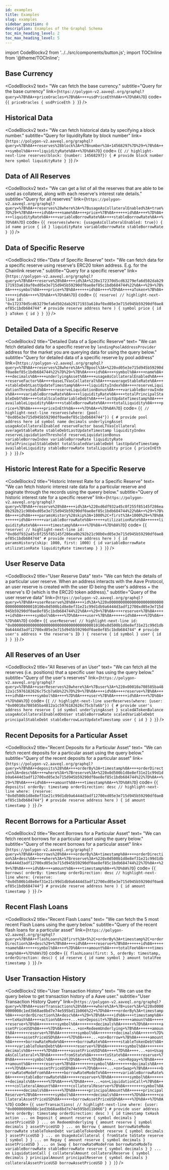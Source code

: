 ```yaml
---
id: examples
title: Examples
slug: examples
sidebar_position: 0
description: Examples of the Graphql Schema
toc_min_heading_level: 2
toc_max_heading_level: 5
---
```

import CodeBlockv2 from '../../src/components/button.js';
import TOCInline from '@theme/TOCInline';

<TOCInline style={{}} toc={toc} />

## Base Currency

<CodeBlockv2
text= "We can fetch the base currency."
subtitle="Query for the base currency"
link={`https://polygon-v2.aaveql.org/graphql?query=%7B%0A++priceOracles+%7B%0A++++usdPriceEth%0A++%7D%0A%7D`}
code=
{`{
  priceOracles {
    usdPriceEth
  }
}`}
 />

## Historical Data

<CodeBlockv2
text= "We can fetch historical data by specifying a block number."
subtitle="Query for liquidityRate by block number"
link={`https://polygon-v2.aaveql.org/graphql?query=%7B%0A++reserves%28block%3A+%7Bnumber%3A+14568297%7D%29+%7B%0A++++symbol%0A++++liquidityRate%0A++%7D%0A%7D`}
code=
{`{
  // highlight-next-line
  reserves(block: {number: 14568297}) { # provide block number here
    symbol
    liquidityRate
  }
}`}
 />



## Data of All Reserves

<CodeBlockv2
text= "We can get a list of all the reserves that are able to be used as collateral, along with each reserve's interest rate details."
subtitle="Query for all reserves"
link={`https://polygon-v2.aaveql.org/graphql?query=%7B%0A++reserves%28where%3A+%7BusageAsCollateralEnabled%3A+true%7D%29+%7B%0A++++id%0A++++name%0A++++price+%7B%0A++++++id%0A++++%7D%0A++++liquidityRate%0A++++variableBorrowRate%0A++++stableBorrowRate%0A++%7D%0A%7D`}
code=
{`{
  reserves(where: {usageAsCollateralEnabled: true}) {
    id
    name
    price {
      id
    }
    liquidityRate
    variableBorrowRate
    stableBorrowRate
  }
}`}
 />

## Data of Specific Reserve

<CodeBlockv2
title="Data of Specific Reserve"
text= "We can fetch data for a specific reserve using reserve's ERC20 token address. E.g. for the Chainlink reserve."
subtitle="Query for a specific reserve"
link={`https://polygon-v2.aaveql.org/graphql?query=%7B%0A++reserve%28%0A++++id%3A+%220x172370d5cd63279efa6d502dab29171933a610af0xd05e3e715d945b59290df0ae8ef85c1bdb684744%22%0A++%29+%7B%0A++++symbol%0A++++price+%7B%0A++++++id%0A++++%7D%0A++++aToken+%7B%0A++++++id%0A++++%7D%0A++%7D%0A%7D`}
code=
{`{
  reserve(
    // highlight-next-line
    id: "0x172370d5cd63279efa6d502dab29171933a610af0xd05e3e715d945b59290df0ae8ef85c1bdb684744" # provide reserve address here
  ) {
    symbol
    price {
      id
    }
    aToken {
      id
    }
  }
}`}
 />

## Detailed Data of a Specific Reserve

<CodeBlockv2
title="Detailed Data of a Specific Reserve"
text= "We can fetch detailed data for a specific reserve by `lendingPoolAddressProvider` address for the market you are querying data for using the query below."
subtitle="Query for detailed data of a specific reserve by pool address"
link={`https://polygon-v2.aaveql.org/graphql?query=%7B%0A++reserves%28where%3A+%7Bpool%3A+%220xd05e3e715d945b59290df0ae8ef85c1bdb684744%22%7D%29+%7B%0A++++id%0A++++symbol%0A++++name%0A++++decimals%0A++++underlyingAsset%0A++++usageAsCollateralEnabled%0A++++reserveFactor%0A++++baseLTVasCollateral%0A++++averageStableRate%0A++++stableDebtLastUpdateTimestamp%0A++++liquidityIndex%0A++++reserveLiquidationThreshold%0A++++reserveLiquidationBonus%0A++++variableBorrowIndex%0A++++variableBorrowRate%0A++++liquidityRate%0A++++totalPrincipalStableDebt%0A++++totalScaledVariableDebt%0A++++lastUpdateTimestamp%0A++++availableLiquidity%0A++++stableBorrowRate%0A++++totalLiquidity%0A++++price+%7B%0A++++++priceInEth%0A++++%7D%0A++%7D%0A%7D`}
code=
{`{
  // highlight-next-line
  reserves(where: {pool: "0xd05e3e715d945b59290df0ae8ef85c1bdb684744"}) { # provide pool address here
    id
    symbol
    name
    decimals
    underlyingAsset
    usageAsCollateralEnabled
    reserveFactor
    baseLTVasCollateral
    averageStableRate
    stableDebtLastUpdateTimestamp
    liquidityIndex
    reserveLiquidationThreshold
    reserveLiquidationBonus
    variableBorrowIndex
    variableBorrowRate
    liquidityRate
    totalPrincipalStableDebt
    totalScaledVariableDebt
    lastUpdateTimestamp
    availableLiquidity
    stableBorrowRate
    totalLiquidity
    price {
      priceInEth
    }
  }
}`}
 />

## Historic Interest Rate for a Specific Reserve

<CodeBlockv2
title="Historic Interest Rate for a Specific Reserve"
text= "We can fetch historic interest rate data for a particular reserve and paginate through the records using the queery below."
subtitle="Query of historic interest rate for a specific reserve"
link={`https://polygon-v2.aaveql.org/graphql?query=%7B%0A++reserve%28%0A++++id%3A+%220xd6df932a45c0f255f85145f286ea0b292b21c90b0xd05e3e715d945b59290df0ae8ef85c1bdb684744%22%0A++%29+%7B%0A++++id%0A++++paramsHistory%28skip%3A+1000%2C+first%3A+1000%29+%7B%0A++++++id%0A++++++variableBorrowRate%0A++++++utilizationRate%0A++++++liquidityRate%0A++++++timestamp%0A++++%7D%0A++%7D%0A%7D`}
code=
{`{
  reserve(
    // highlight-next-line
    id: "0xd6df932a45c0f255f85145f286ea0b292b21c90b0xd05e3e715d945b59290df0ae8ef85c1bdb684744" # provide reserve address here
  ) {
    id
    paramsHistory(skip: 1000, first: 1000) {
      id
      variableBorrowRate
      utilizationRate
      liquidityRate
      timestamp
    }
  }
}`}
 />

## User Reserve Data

<CodeBlockv2
title="User Reserve Data"
text= "We can fetch the details of a particular user reserve. When an address interacts with the Aave Protocol, an user reserve is created with the user ID being the user's address + the reserve's ID (which is the ERC20 token address)."
subtitle="Query of the user reserve data"
link={`https://polygon-v2.aaveql.org/graphql?query=%7B%0A++userReserve%28%0A++++id%3A+%220x00000000000000000000000000000000000010100x0d500b1d8e8ef31e21c99d1db9a6444d3adf12700xd05e3e715d945b59290df0ae8ef85c1bdb684744%22%0A++%29+%7B%0A++++reserve+%7B%0A++++++id%0A++++++symbol%0A++++%7D%0A++++user+%7B%0A++++++id%0A++++%7D%0A++%7D%0A%7D`}
code=
{`{
  userReserve(
    // highlight-next-line
    id: "0x00000000000000000000000000000000000010100x0d500b1d8e8ef31e21c99d1db9a6444d3adf12700xd05e3e715d945b59290df0ae8ef85c1bdb684744" # provide user's address + the reserve's ID
  ) {
    reserve {
      id
      symbol
    }
    user {
      id
    }
  }
}`}
 />

## All Reserves of an User

<CodeBlockv2
title="All Reserves of an User"
text= "We can fetch all the reserves (i.e. positions) that a specific user has using the query below."
subtitle="Query of the user's reserves"
link={`https://polygon-v2.aaveql.org/graphql?query=%7B%0A++userReserves%28where%3A+%7Buser%3A+%220x00010a708585ba4812a1c5976182626c75cb7a6b%22%7D%29+%7B%0A++++id%0A++++reserve+%7B%0A++++++id%0A++++++symbol%0A++++%7D%0A++++user+%7B%0A++++++id%0A++++%7D%0A++%7D%0A%7D`}
code=
{`{
  // highlight-next-line
  userReserves(where: {user: "0x00010a708585ba4812a1c5976182626c75cb7a6b"}) { # provide user's address here
    reserve {
      id
      symbol
      underlyingAsset
    }
    scaledATokenBalance
    usageAsCollateralEnabledOnUser
    stableBorrowRate
    scaledVariableDebt
    principalStableDebt
    stableBorrowLastUpdateTimestamp
    user {
      id
    }
  }
}`}
 />

## Recent Deposits for a Particular Asset

<CodeBlockv2
title="Recent Deposits for a Particular Asset"
text= "We can fetch recent deposits for a particular asset using the query below."
subtitle="Query of the recent deposits for a particular asset"
link={`https://polygon-v2.aaveql.org/graphql?query=%7B%0A++deposits%28%0A++++orderBy%3A+timestamp%0A++++orderDirection%3A+desc%0A++++where%3A+%7Breserve%3A+%220x0d500b1d8e8ef31e21c99d1db9a6444d3adf12700xd05e3e715d945b59290df0ae8ef85c1bdb684744%22%7D%0A++%29+%7B%0A++++id%0A++++amount%0A++++timestamp%0A++%7D%0A%7D`}
code=
{`{
  deposits(
    orderBy: timestamp
    orderDirection: desc
    // highlight-next-line
    where: {reserve: "0x0d500b1d8e8ef31e21c99d1db9a6444d3adf12700xd05e3e715d945b59290df0ae8ef85c1bdb684744"} # provide reserve address here
  ) {
    id
    amount
    timestamp
  }
}`}
 />

## Recent Borrows for a Particular Asset

 <CodeBlockv2
title="Recent Borrows for a Particular Asset"
text= "We can fetch recent borrows for a particular asset using the query below."
subtitle="Query of the recent borrows for a particular asset"
link={`https://polygon-v2.aaveql.org/graphql?query=%7B%0A++borrows%28%0A++++orderBy%3A+timestamp%0A++++orderDirection%3A+desc%0A++++where%3A+%7Breserve%3A+%220x0d500b1d8e8ef31e21c99d1db9a6444d3adf12700xd05e3e715d945b59290df0ae8ef85c1bdb684744%22%7D%0A++%29+%7B%0A++++id%0A++++amount%0A++++timestamp%0A++%7D%0A%7D`}
code=
{`{
  borrows(
    orderBy: timestamp
    orderDirection: desc
    // highlight-next-line
    where: {reserve: "0x0d500b1d8e8ef31e21c99d1db9a6444d3adf12700xd05e3e715d945b59290df0ae8ef85c1bdb684744"} # provide reserve address here
  ) {
    id
    amount
    timestamp
  }
}`}
 />

## Recent Flash Loans

 <CodeBlockv2
title="Recent Flash Loans"
text= "We can fetch the 5 most recent Flash Loans using the query below."
subtitle="Query of the recent flash loans for a particular asset"
link={`https://polygon-v2.aaveql.org/graphql?query=%7B%0A++flashLoans%28first%3A+5%2C+orderBy%3A+timestamp%2C+orderDirection%3A+desc%29+%7B%0A++++id%0A++++reserve+%7B%0A++++++id%0A++++++name%0A++++++symbol%0A++++%7D%0A++++amount%0A++++totalFee%0A++++timestamp%0A++%7D%0A%7D`}
code=
{`{
  flashLoans(first: 5, orderBy: timestamp, orderDirection: desc) {
    id
    reserve {
      id
      name
      symbol
    }
    amount
    totalFee
    timestamp
  }
}`}
 />

## User Transaction History

<CodeBlockv2
title="User Transaction History"
text= "We can use the query below to get transaction history of a Aave user."
subtitle="User Transaction History Query"
link={`https://polygon-v2.aaveql.org/graphql?query=%7B%0A++userTransactions%28%0A++++where%3A+%7B+user%3A+%220x00000000008c1ed3b68ae8bd7e74e595bd11b066%22+%7D%0A++++orderBy%3A+timestamp%0A++++orderDirection%3A+desc%0A++%29+%7B%0A++++id%0A++++timestamp%0A++++txHash%0A++++action%0A++++...+on+Deposit+%7B%0A++++++amount%0A++++++reserve+%7B%0A++++++++symbol%0A++++++++decimals%0A++++++%7D%0A++++++assetPriceUSD%0A++++%7D%0A++++...+on+RedeemUnderlying+%7B%0A++++++amount%0A++++++reserve+%7B%0A++++++++symbol%0A++++++++decimals%0A++++++%7D%0A++++++assetPriceUSD%0A++++%7D%0A++++...+on+Borrow+%7B%0A++++++amount%0A++++++borrowRateMode%0A++++++borrowRate%0A++++++stableTokenDebt%0A++++++variableTokenDebt%0A++++++reserve+%7B%0A++++++++symbol%0A++++++++decimals%0A++++++%7D%0A++++++assetPriceUSD%0A++++%7D%0A++++...+on+UsageAsCollateral+%7B%0A++++++fromState%0A++++++toState%0A++++++reserve+%7B%0A++++++++symbol%0A++++++%7D%0A++++%7D%0A++++...+on+Repay+%7B%0A++++++amount%0A++++++reserve+%7B%0A++++++++symbol%0A++++++++decimals%0A++++++%7D%0A++++++assetPriceUSD%0A++++%7D%0A++++...+on+Swap+%7B%0A++++++borrowRateModeFrom%0A++++++borrowRateModeTo%0A++++++variableBorrowRate%0A++++++stableBorrowRate%0A++++++reserve+%7B%0A++++++++symbol%0A++++++++decimals%0A++++++%7D%0A++++%7D%0A++++...+on+LiquidationCall+%7B%0A++++++collateralAmount%0A++++++collateralReserve+%7B%0A++++++++symbol%0A++++++++decimals%0A++++++%7D%0A++++++principalAmount%0A++++++principalReserve+%7B%0A++++++++symbol%0A++++++++decimals%0A++++++%7D%0A++++++collateralAssetPriceUSD%0A++++++borrowAssetPriceUSD%0A++++%7D%0A++%7D%0A%7D`}
code=
{`{
  userTransactions(
    // highlight-next-line
    where: {user: "0x00000000008c1ed3b68ae8bd7e74e595bd11b066"} # provide user address here
    orderBy: timestamp
    orderDirection: desc
  ) {
    id
    timestamp
    txHash
    action
    ... on Deposit {
      amount
      reserve {
        symbol
        decimals
      }
      assetPriceUSD
    }
    ... on RedeemUnderlying {
      amount
      reserve {
        symbol
        decimals
      }
      assetPriceUSD
    }
    ... on Borrow {
      amount
      borrowRateMode
      borrowRate
      stableTokenDebt
      variableTokenDebt
      reserve {
        symbol
        decimals
      }
      assetPriceUSD
    }
    ... on UsageAsCollateral {
      fromState
      toState
      reserve {
        symbol
      }
    }
    ... on Repay {
      amount
      reserve {
        symbol
        decimals
      }
      assetPriceUSD
    }
    ... on Swap {
      borrowRateModeFrom
      borrowRateModeTo
      variableBorrowRate
      stableBorrowRate
      reserve {
        symbol
        decimals
      }
    }
    ... on LiquidationCall {
      collateralAmount
      collateralReserve {
        symbol
        decimals
      }
      principalAmount
      principalReserve {
        symbol
        decimals
      }
      collateralAssetPriceUSD
      borrowAssetPriceUSD
    }
  }
}`}
 />
